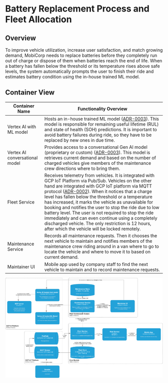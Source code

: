 # Battery Replacement Process and Fleet Allocation

## Overview

To improve vehicle utilization, increase user satisfaction, and match growing demand,
MobiCorp needs to replace batteries before they completely run out of charge or dispose of them when batteries reach the end of life.
When a battery has fallen below the threshold or its temperature rises above safe levels,
the system automatically prompts the user to finish their ride
and estimates battery condition using the in-house trained ML model.

## Container View

| Container Name                 | Functionality Overview                                                                                                                                                                                                                                                                                                                                                                                                                                                                                                                                                                                                                                                                         |
|--------------------------------|------------------------------------------------------------------------------------------------------------------------------------------------------------------------------------------------------------------------------------------------------------------------------------------------------------------------------------------------------------------------------------------------------------------------------------------------------------------------------------------------------------------------------------------------------------------------------------------------------------------------------------------------------------------------------------------------|
| Vertex AI with ML model        | Hosts an in-house trained ML model ([ADR-0003](../../../adrs/ADR-0003%20-%20Vertex%20AI%20as%20core%20platform%20for%20AI%20and%20GenAI.md)). This model is responsible for remaining useful lifetime (RUL) and state of health (SOH) predictions. It is important to avoid battery failures during ride, so they have to be replaced by new ones in due time.                                                                                                                                                                                                                                                                                                                                 |
| Vertex AI conversational model | Provides access to a conversational Gen AI model (proprietary or custom) ([ADR-0003](../../../adrs/ADR-0003%20-%20Vertex%20AI%20as%20core%20platform%20for%20AI%20and%20GenAI.md)). This model is retrieves current demand and based on the number of charged vehicles give members of the maintenance crew directions where to bring them.                                                                                                                                                                                                                                                                                                                                                    | 
| Fleet Service                  | Receives telemetry from vehicles. It is integrated with GCP IoT Platform via Pub/Sub. Vehicles on the other hand are integrated with GCP IoT platform via MQTT protocol ([ADR-0002](../../../adrs/ADR-0002%20-%20Vehicle%20telemetry%20&%20integration%20stack.md)). When it notices that a charge level has fallen below the threshold or a temperature has increased, it marks the vehicle as unavailable for booking and notifies the user to stop the ride due to low battery level. The user is not required to stop the ride immediately and can even continue using a completely discharged vehicle. The only restriction is 12 hours, after which the vehicle will be locked remotely. |
| Maintenance Service            | Records all maintenance requests. Then it chooses the next vehicle to maintain and notifies members of the maintenance crew riding around in a van where to go to locate the vehicle and where to move it to based on current demand.                                                                                                                                                                                                                                                                                                                                                                                                                                                          | 
| Maintainer UI                  | Mobile app used by company staff to find the next vehicle to maintain and to record maintenance requests.                                                                                                                                                                                                                                                                                                                                                                                                                                                                                                                                                                                      |

![Diagram](Battery%20Replacement%20and%20Fleet%20Allocation.drawio.png)
